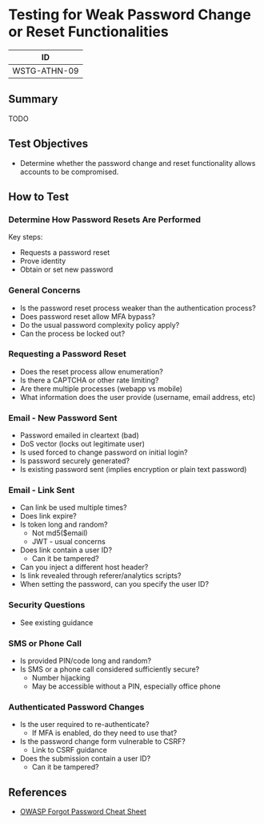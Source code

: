 # Testing for Weak Password Change or Reset Functionalities

|ID          |
|------------|
|WSTG-ATHN-09|

## Summary

TODO

## Test Objectives

- Determine whether the password change and reset functionality allows accounts to be compromised.

## How to Test

### Determine How Password Resets Are Performed

Key steps:

- Requests a password reset
- Prove identity
- Obtain or set new password

### General Concerns

- Is the password reset process weaker than the authentication process?
- Does password reset allow MFA bypass?
- Do the usual password complexity policy apply?
- Can the process be locked out?

### Requesting a Password Reset

- Does the reset process allow enumeration?
- Is there a CAPTCHA or other rate limiting?
- Are there multiple processes (webapp vs mobile)
- What information does the user provide (username, email address, etc)

### Email - New Password Sent

- Password emailed in cleartext (bad)
- DoS vector (locks out legitimate user)
- Is used forced to change password on initial login?
- Is password securely generated?
- Is existing password sent (implies encryption or plain text password)

### Email - Link Sent

- Can link be used multiple times?
- Does link expire?
- Is token long and random?
  - Not md5($email)
  - JWT - usual concerns
- Does link contain a user ID?
  - Can it be tampered?
- Can you inject a different host header?
- Is link revealed through referer/analytics scripts?
- When setting the password, can you specify the user ID?

### Security Questions

- See existing guidance

### SMS or Phone Call

- Is provided PIN/code long and random?
- Is SMS or a phone call considered sufficiently secure?
  - Number hijacking
  - May be accessible without a PIN, especially office phone

### Authenticated Password Changes

- Is the user required to re-authenticate?
  - If MFA is enabled, do they need to use that?
- Is the password change form vulnerable to CSRF?
  - Link to CSRF guidance
- Does the submission contain a user ID?
  - Can it be tampered?

## References

- [OWASP Forgot Password Cheat Sheet](https://cheatsheetseries.owasp.org/cheatsheets/Forgot_Password_Cheat_Sheet.html)
